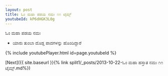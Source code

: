 ```yaml
---
layout: post
title: ಓಂ ಮಹಾ ಪಡಯ ನಮಃ ೧೧ ಟೈಮ್ಸ್
youtubeId: kP6dHGK3L0g
---
```

 
 
 ಓಂ ಮಹಾ ಪಡಯ ನಮಃ  
 
 -  ಯಾರು ತುಂಬಾ ದೊಡ್ಡ ಪಾದಗಳನ್ನು ಹೊಂದಿದ್ದಾರೆ 
 
  
 
  
 
 
 
 
 
 


{% include youtubePlayer.html id=page.youtubeId %}
 
[Next]({{ site.baseurl }}{% link  split1/_posts/2013-10-22-ಓಂ ಮಹಾ ಹಸ್ತಾತ ನಮಃ ೧೧ ಟೈಮ್ಸ್.md%})
 
